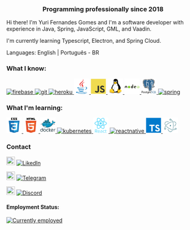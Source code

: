 <h3 align="center">Programming professionally since 2018</h3>

Hi there! I'm Yuri Fernandes Gomes and I'm a software developer with experience in Java, Spring, JavaScript, GML, and Vaadin.

I'm currently learning Typescript, Electron, and Spring Cloud. 

Languages: English | Português - BR


<h3 align="left">What I know:</h3>
<p align="left">
<a title="Firebase" href="https://firebase.google.com/" target="_blank" rel="noreferrer"> <img src="https://www.vectorlogo.zone/logos/firebase/firebase-icon.svg" alt="firebase" width="40" height="40"/> </a><a title="Git" href="https://git-scm.com/" target="_blank" rel="noreferrer"> <img src="https://www.vectorlogo.zone/logos/git-scm/git-scm-icon.svg" alt="git" width="40" height="40"/> </a> <a title="Heroku" href="https://heroku.com" target="_blank" rel="noreferrer"> <img src="https://www.vectorlogo.zone/logos/heroku/heroku-icon.svg" alt="heroku" width="40" height="40"/> </a><a title="Java" href="https://www.java.com" target="_blank" rel="noreferrer"> <img src="https://raw.githubusercontent.com/devicons/devicon/master/icons/java/java-original.svg" alt="java" width="40" height="40"/> </a><a title="JavaScript" href="https://developer.mozilla.org/en-US/docs/Web/JavaScript" target="_blank" rel="noreferrer"> <img src="https://raw.githubusercontent.com/devicons/devicon/master/icons/javascript/javascript-original.svg" alt="javascript" width="40" height="40"/> </a><a title="Linux" href="https://www.linux.org/" target="_blank" rel="noreferrer"> <img src="https://raw.githubusercontent.com/devicons/devicon/master/icons/linux/linux-original.svg" alt="linux" width="40" height="40"/> </a><a title="Node Js" href="https://nodejs.org" target="_blank" rel="noreferrer"> <img src="https://raw.githubusercontent.com/devicons/devicon/master/icons/nodejs/nodejs-original-wordmark.svg" alt="nodejs" width="40" height="40"/> </a><a title="PostgreSQL" href="https://www.postgresql.org" target="_blank" rel="noreferrer"> <img src="https://raw.githubusercontent.com/devicons/devicon/master/icons/postgresql/postgresql-original-wordmark.svg" alt="postgresql" width="40" height="40"/> </a><a title="Spring" href="https://spring.io/" target="_blank" rel="noreferrer"> <img src="https://www.vectorlogo.zone/logos/springio/springio-icon.svg" alt="spring" width="40" height="40"/> </a>  
</p>

<h3 align="left">What I'm learning:</h3>
<p align="left">
<a title="CSS" href="https://www.w3schools.com/css/" target="_blank" rel="noreferrer"> <img src="https://raw.githubusercontent.com/devicons/devicon/master/icons/css3/css3-original-wordmark.svg" alt="css3" width="40" height="40"/> </a><a title="HTML5" href="https://www.w3.org/html/" target="_blank" rel="noreferrer"> <img src="https://raw.githubusercontent.com/devicons/devicon/master/icons/html5/html5-original-wordmark.svg" alt="html5" width="40" height="40"/> </a><a title="Docker" href="https://www.docker.com/" target="_blank" rel="noreferrer"> <img src="https://raw.githubusercontent.com/devicons/devicon/master/icons/docker/docker-original-wordmark.svg" alt="docker" width="40" height="40"/> </a><a title="Kubernetes" href="https://kubernetes.io" target="_blank" rel="noreferrer"> <img src="https://www.vectorlogo.zone/logos/kubernetes/kubernetes-icon.svg" alt="kubernetes" width="40" height="40"/> </a><a title="React Js" href="https://reactjs.org/" target="_blank" rel="noreferrer"> <img src="https://raw.githubusercontent.com/devicons/devicon/master/icons/react/react-original-wordmark.svg" alt="react" width="40" height="40"/> </a><a title="React Native" href="https://reactnative.dev/" target="_blank" rel="noreferrer"> <img src="https://reactnative.dev/img/header_logo.svg" alt="reactnative" width="40" height="40"/> </a> <a title="TypeScript" href="https://www.typescriptlang.org/" target="_blank" rel="noreferrer"> <img src="https://raw.githubusercontent.com/devicons/devicon/master/icons/typescript/typescript-original.svg" alt="typescript" width="40" height="40"/> </a></a><a title="Electron" href="https://www.electronjs.org/" target="_blank" rel="noreferrer"> <img src="https://raw.githubusercontent.com/devicons/devicon/master/icons/electron/electron-original.svg" alt="spring" width="40" height="40"/> </a> 
</p>

<h3 align="left">Contact</h3>

<img src="https://upload.wikimedia.org/wikipedia/commons/thumb/c/ca/LinkedIn_logo_initials.png/480px-LinkedIn_logo_initials.png" width="22px" height="22px"></img> [![LikedIn](https://img.shields.io/badge/My_LinkedIn-0072B1)](https://linkedin.com/in/yuri-fernandes-527380b9) 

<img src="https://logodownload.org/wp-content/uploads/2017/11/telegram-logo.png" width="22px" height="22px"></img> [![Telegram](https://img.shields.io/badge/Telegram-0088CC)](https://t.me/YuriFernandes150) 

<img src="https://logodownload.org/wp-content/uploads/2017/11/discord-logo-7-1.png" width="22px" height="22px"></img> [![Discord](https://img.shields.io/badge/My_Discord_Profile-5865F2)](https://discordapp.com/users/404054872649105410)

<h4 align="left">Employment Status:</h4>

[![Currently employed](https://img.shields.io/badge/Currently_Employed-brightgreen.svg)](https://github.com/yurifernandes150)
